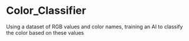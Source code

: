 # Color_Classifier
Using a dataset of RGB values and color names, training an AI to classify the color based on these values
